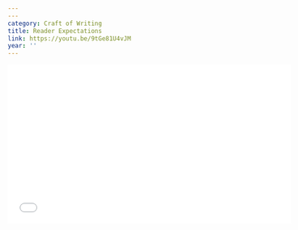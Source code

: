 ```yaml
---
---
category: Craft of Writing
title: Reader Expectations
link: https://youtu.be/9tGe81U4vJM
year: ''
---
```

<iframe width="560" height="315" src="{{ page.link }}" frameborder="0" allowfullscreen></iframe>

